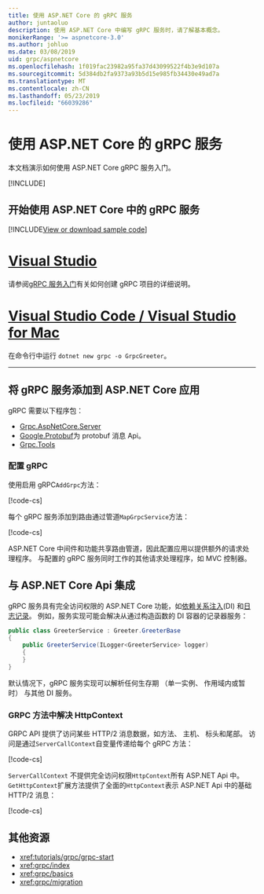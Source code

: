 ```yaml
---
title: 使用 ASP.NET Core 的 gRPC 服务
author: juntaoluo
description: 使用 ASP.NET Core 中编写 gRPC 服务时，请了解基本概念。
monikerRange: '>= aspnetcore-3.0'
ms.author: johluo
ms.date: 03/08/2019
uid: grpc/aspnetcore
ms.openlocfilehash: 1f019fac23982a95fa37d43099522f4b3e9d107a
ms.sourcegitcommit: 5d384db2fa9373a93b5d15e985fb34430e49ad7a
ms.translationtype: MT
ms.contentlocale: zh-CN
ms.lasthandoff: 05/23/2019
ms.locfileid: "66039286"
---
```

# <a name="grpc-services-with-aspnet-core"></a>使用 ASP.NET Core 的 gRPC 服务

本文档演示如何使用 ASP.NET Core gRPC 服务入门。

[!INCLUDE[](~/includes/net-core-prereqs-all-3.0.md)]

## <a name="get-started-with-grpc-service-in-aspnet-core"></a>开始使用 ASP.NET Core 中的 gRPC 服务

[!INCLUDE[View or download sample code](~/includes/grpc/download.md)]

# <a name="visual-studiotabvisual-studio"></a>[Visual Studio](#tab/visual-studio)

请参阅[gRPC 服务入门](xref:tutorials/grpc/grpc-start)有关如何创建 gRPC 项目的详细说明。

# <a name="visual-studio-code--visual-studio-for-mactabvisual-studio-codevisual-studio-mac"></a>[Visual Studio Code / Visual Studio for Mac](#tab/visual-studio-code+visual-studio-mac)

在命令行中运行 `dotnet new grpc -o GrpcGreeter`。

---

## <a name="add-grpc-services-to-an-aspnet-core-app"></a>将 gRPC 服务添加到 ASP.NET Core 应用

gRPC 需要以下程序包：

* [Grpc.AspNetCore.Server](https://www.nuget.org/packages/Grpc.AspNetCore.Server)
* [Google.Protobuf](https://www.nuget.org/packages/Google.Protobuf/)为 protobuf 消息 Api。
* [Grpc.Tools](https://www.nuget.org/packages/Grpc.Tools/)

### <a name="configure-grpc"></a>配置 gRPC

使用启用 gRPC`AddGrpc`方法：

[!code-cs[](~/tutorials/grpc/grpc-start/samples/GrpcGreeter/Startup.cs?name=snippet&highlight=5)]

每个 gRPC 服务添加到路由通过管道`MapGrpcService`方法：

[!code-cs[](~/tutorials/grpc/grpc-start/samples/GrpcGreeter/Startup.cs?name=snippet&highlight=21)]

ASP.NET Core 中间件和功能共享路由管道，因此配置应用以提供额外的请求处理程序。 与配置的 gRPC 服务同时工作的其他请求处理程序，如 MVC 控制器。

## <a name="integration-with-aspnet-core-apis"></a>与 ASP.NET Core Api 集成

gRPC 服务具有完全访问权限的 ASP.NET Core 功能，如[依赖关系注入](xref:fundamentals/dependency-injection)(DI) 和[日志记录](xref:fundamentals/logging/index)。 例如，服务实现可能会解决从通过构造函数的 DI 容器的记录器服务：

```csharp
public class GreeterService : Greeter.GreeterBase
{
    public GreeterService(ILogger<GreeterService> logger)
    {
    }
}
```

默认情况下，gRPC 服务实现可以解析任何生存期 （单一实例、 作用域内或暂时） 与其他 DI 服务。

### <a name="resolve-httpcontext-in-grpc-methods"></a>GRPC 方法中解决 HttpContext

GRPC API 提供了访问某些 HTTP/2 消息数据，如方法、 主机、 标头和尾部。 访问是通过`ServerCallContext`自变量传递给每个 gRPC 方法：

[!code-cs[](~/tutorials/grpc/grpc-start/samples/GrpcGreeter/Services/GreeterService.cs?highlight=3-4&name=snippet)]

`ServerCallContext` 不提供完全访问权限`HttpContext`所有 ASP.NET Api 中。 `GetHttpContext`扩展方法提供了全面的`HttpContext`表示 ASP.NET Api 中的基础 HTTP/2 消息：

[!code-cs[](~/tutorials/grpc/grpc-start/samples/GrpcGreeter/Services/GreeterService.cs?name=snippet1)]

## <a name="additional-resources"></a>其他资源

* <xref:tutorials/grpc/grpc-start>
* <xref:grpc/index>
* <xref:grpc/basics>
* <xref:grpc/migration>
